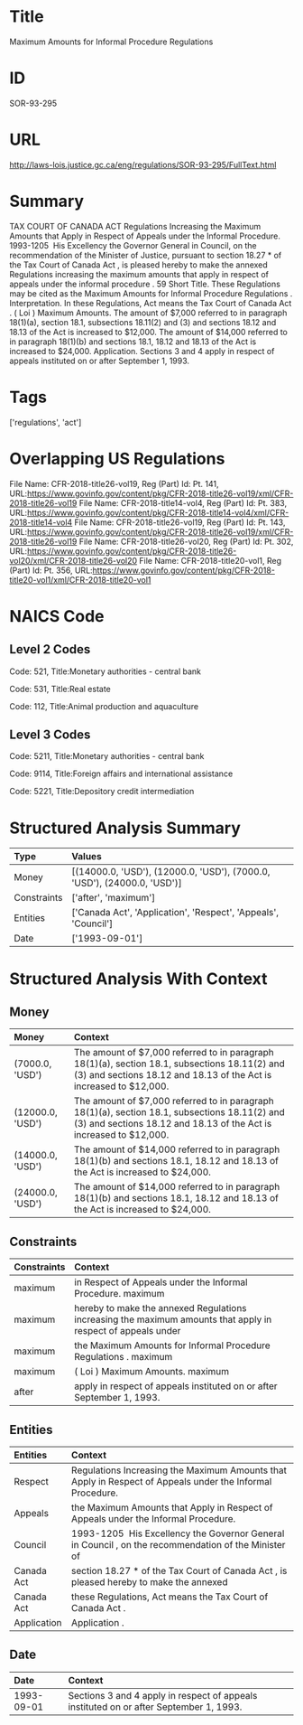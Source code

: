 # Title
Maximum Amounts for Informal Procedure Regulations


# ID
SOR-93-295

# URL
http://laws-lois.justice.gc.ca/eng/regulations/SOR-93-295/FullText.html


# Summary
TAX COURT OF CANADA ACT Regulations Increasing the Maximum Amounts that Apply in Respect of Appeals under the Informal Procedure.
1993-1205  His Excellency the Governor General in Council, on the recommendation of the Minister of Justice, pursuant to section 18.27 *  of the  Tax Court of Canada Act , is pleased hereby to make the annexed  Regulations increasing the maximum amounts that apply in respect of appeals under the informal procedure .
59 Short Title.
These Regulations may be cited as the  Maximum Amounts for Informal Procedure Regulations .
Interpretation.
In these Regulations,  Act  means the  Tax Court of Canada Act .
( Loi ) Maximum Amounts.
The amount of $7,000 referred to in paragraph 18(1)(a), section 18.1, subsections 18.11(2) and (3) and sections 18.12 and 18.13 of the Act is increased to $12,000.
The amount of $14,000 referred to in paragraph 18(1)(b) and sections 18.1, 18.12 and 18.13 of the Act is increased to $24,000.
Application.
Sections 3 and 4 apply in respect of appeals instituted on or after September 1, 1993.


# Tags
['regulations', 'act']


# Overlapping US Regulations
File Name: CFR-2018-title26-vol19, Reg (Part) Id: Pt. 141, URL:https://www.govinfo.gov/content/pkg/CFR-2018-title26-vol19/xml/CFR-2018-title26-vol19
File Name: CFR-2018-title14-vol4, Reg (Part) Id: Pt. 383, URL:https://www.govinfo.gov/content/pkg/CFR-2018-title14-vol4/xml/CFR-2018-title14-vol4
File Name: CFR-2018-title26-vol19, Reg (Part) Id: Pt. 143, URL:https://www.govinfo.gov/content/pkg/CFR-2018-title26-vol19/xml/CFR-2018-title26-vol19
File Name: CFR-2018-title26-vol20, Reg (Part) Id: Pt. 302, URL:https://www.govinfo.gov/content/pkg/CFR-2018-title26-vol20/xml/CFR-2018-title26-vol20
File Name: CFR-2018-title20-vol1, Reg (Part) Id: Pt. 356, URL:https://www.govinfo.gov/content/pkg/CFR-2018-title20-vol1/xml/CFR-2018-title20-vol1



# NAICS Code
## Level 2 Codes
Code: 521, Title:Monetary authorities - central bank

Code: 531, Title:Real estate

Code: 112, Title:Animal production and aquaculture




## Level 3 Codes
Code: 5211, Title:Monetary authorities - central bank

Code: 9114, Title:Foreign affairs and international assistance

Code: 5221, Title:Depository credit intermediation







# Structured Analysis Summary
| Type        | Values                                                                  |
|:------------|:------------------------------------------------------------------------|
| Money       | [(14000.0, 'USD'), (12000.0, 'USD'), (7000.0, 'USD'), (24000.0, 'USD')] |
| Constraints | ['after', 'maximum']                                                    |
| Entities    | ['Canada Act', 'Application', 'Respect', 'Appeals', 'Council']          |
| Date        | ['1993-09-01']                                                          |


# Structured Analysis With Context
 


## Money
| Money            | Context                                                                                                                                                             |
|:-----------------|:--------------------------------------------------------------------------------------------------------------------------------------------------------------------|
| (7000.0, 'USD')  | The amount of $7,000 referred to in paragraph 18(1)(a), section 18.1, subsections 18.11(2) and (3) and sections 18.12 and 18.13 of the Act is increased to $12,000. |
| (12000.0, 'USD') | The amount of $7,000 referred to in paragraph 18(1)(a), section 18.1, subsections 18.11(2) and (3) and sections 18.12 and 18.13 of the Act is increased to $12,000. |
| (14000.0, 'USD') | The amount of $14,000 referred to in paragraph 18(1)(b) and sections 18.1, 18.12 and 18.13 of the Act is increased to $24,000.                                      |
| (24000.0, 'USD') | The amount of $14,000 referred to in paragraph 18(1)(b) and sections 18.1, 18.12 and 18.13 of the Act is increased to $24,000.                                      |


## Constraints
| Constraints   | Context                                                                                                      |
|:--------------|:-------------------------------------------------------------------------------------------------------------|
| maximum       | in Respect of Appeals under the Informal Procedure. maximum                                                  |
| maximum       | hereby to make the annexed Regulations increasing the maximum amounts that apply in respect of appeals under |
| maximum       | the Maximum Amounts for Informal Procedure Regulations . maximum                                             |
| maximum       | ( Loi ) Maximum Amounts. maximum                                                                             |
| after         | apply in respect of appeals instituted on or after  September 1, 1993.                                       |


## Entities
| Entities    | Context                                                                                                    |
|:------------|:-----------------------------------------------------------------------------------------------------------|
| Respect     | Regulations Increasing the Maximum Amounts that Apply in Respect  of Appeals under the Informal Procedure. |
| Appeals     | the Maximum Amounts that Apply in Respect of Appeals  under the Informal Procedure.                        |
| Council     | 1993-1205  His Excellency the Governor General in  Council , on the recommendation of the Minister of      |
| Canada Act  | section 18.27 * of the Tax Court of Canada Act , is pleased hereby to make the annexed                     |
| Canada Act  | these Regulations, Act means the Tax Court of Canada Act  .                                                |
| Application | Application .                                                                                              |


## Date
| Date       | Context                                                                                |
|:-----------|:---------------------------------------------------------------------------------------|
| 1993-09-01 | Sections 3 and 4 apply in respect of appeals instituted on or after September 1, 1993. |


